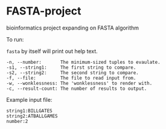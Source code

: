 FASTA-project
=============

bioinformatics project expanding on FASTA algorithm

To run:

`fasta` by itself will print out help text.

```
-n, --number:       The minimum-sized tuples to evaulate.
-s1, --string1:     The first string to compare.
-s2, --string2:     The second string to compare.
-f, --file:         The file to read input from.
-w, --wonklessness: The 'wonklessness' to render with.
-c, --result-count: The number of results to output.
```

Example input file:

```
string1:BILLGATES
string2:ATBALLGAMES
number:2
```
